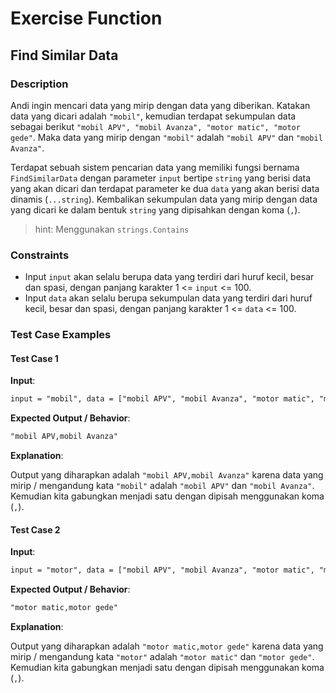 # Exercise Function

## Find Similar Data

### Description

Andi ingin mencari data yang mirip dengan data yang diberikan. Katakan data yang dicari adalah `"mobil"`, kemudian terdapat sekumpulan data sebagai berikut `"mobil APV", "mobil Avanza", "motor matic", "motor gede"`. Maka data yang mirip dengan `"mobil"` adalah `"mobil APV"` dan `"mobil Avanza"`.

Terdapat sebuah sistem pencarian data yang memiliki fungsi bernama `FindSimilarData` dengan parameter `input` bertipe `string` yang berisi data yang akan dicari dan terdapat parameter ke dua `data` yang akan berisi data dinamis (`...string`). Kembalikan sekumpulan data yang mirip dengan data yang dicari ke dalam bentuk `string` yang dipisahkan dengan koma (`,`).

> hint: Menggunakan `strings.Contains`

### Constraints

- Input `input` akan selalu berupa data yang terdiri dari huruf kecil, besar dan spasi, dengan panjang karakter 1 <= `input` <= 100.
- Input `data` akan selalu berupa sekumpulan data yang terdiri dari huruf kecil, besar dan spasi, dengan panjang karakter 1 <= `data` <= 100.

### Test Case Examples

#### Test Case 1

**Input**:

```txt
input = "mobil", data = ["mobil APV", "mobil Avanza", "motor matic", "motor gede"]
```

**Expected Output / Behavior**:

```txt
"mobil APV,mobil Avanza"
```

**Explanation**:

Output yang diharapkan adalah `"mobil APV,mobil Avanza"` karena data yang mirip / mengandung kata `"mobil"` adalah `"mobil APV"` dan `"mobil Avanza"`. Kemudian kita gabungkan menjadi satu dengan dipisah menggunakan koma (`,`).

#### Test Case 2

**Input**:

```txt
input = "motor", data = ["mobil APV", "mobil Avanza", "motor matic", "motor gede", "iphone 14", "iphone 13", "iphone 12", "pengering baju", "Kemeja flannel"]
```

**Expected Output / Behavior**:

```txt
"motor matic,motor gede"
```

**Explanation**:

Output yang diharapkan adalah `"motor matic,motor gede"` karena data yang mirip / mengandung kata `"motor"` adalah `"motor matic"` dan `"motor gede"`. Kemudian kita gabungkan menjadi satu dengan dipisah menggunakan koma (`,`).
